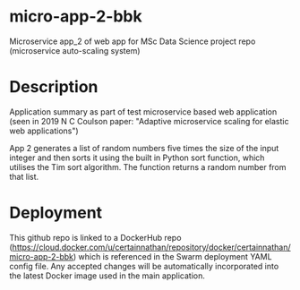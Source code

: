 # micro-app-2-bbk
Microservice app_2 of web app for MSc Data Science project repo (microservice auto-scaling system)

# Description
Application summary as part of test microservice based web application (seen in 2019 N C Coulson paper: "Adaptive microservice scaling for elastic web applications")

App 2 generates a list of random numbers five times the size of the input integer and then sorts it using the built in Python sort function, which utilises the Tim sort algorithm. The function returns a random number from that list.

# Deployment
This github repo is linked to a DockerHub repo (https://cloud.docker.com/u/certainnathan/repository/docker/certainnathan/micro-app-2-bbk) which is referenced in the Swarm deployment YAML config file. Any accepted changes will be automatically incorporated into the latest Docker image used in the main application.
